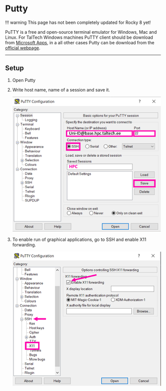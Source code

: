 # Putty

!!! warning
    This page has not been completely updated for Rocky 8 yet!

PuTTY is a free and open-source terminal emulator for Windows, Mac and Linux.
For TalTech Windows machines PuTTY client should be download from [Microsoft Apps](https://apps.microsoft.com/detail/xpfnzksklbp7rj?hl=en-US&gl=US), in a all other cases Putty can be download from the [official webpage](https://www.chiark.greenend.org.uk/~sgtatham/putty/latest.html).  

---

## Setup

1. Open Putty

2. Write host name, name of a session and save it.

    ![Putty1](/access/attachments/putty-1.png)

3. To enable run of graphical applications, go to SSH and enable X11 forwarding.

    ![Putty2](/access/attachments/putty-2.png)

